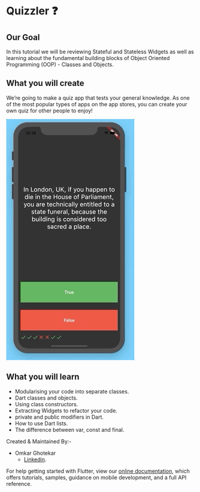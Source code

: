 # Quizzler ❓

## Our Goal

In this tutorial we will be reviewing Stateful and Stateless Widgets as well as learning about the fundamental building blocks of Object Oriented Programming (OOP) - Classes and Objects. 


## What you will create

We’re going to make a quiz app that tests your general knowledge. As one of the most popular types of apps on the app stores, you can create your own quiz for other people to enjoy!

![Finished App](https://github.com/omkar-ghotekar/QuizApp-Flutter/blob/master/quizzler-demo.gif)

## What you will learn

- Modularising your code into separate classes.
- Dart classes and objects.
- Using class constructors.
- Extracting Widgets to refactor your code.
- private and public modifiers in Dart.
- How to use Dart lists.
- The difference between var, const and final.




Created & Maintained By:-
- Omkar Ghotekar 
  - [Linkedin](https://www.linkedin.com/in/omkar-ghotekar-2a9a1219b/).
  

For help getting started with Flutter, view our
[online documentation](https://flutter.dev/docs), which offers tutorials,
samples, guidance on mobile development, and a full API reference.
